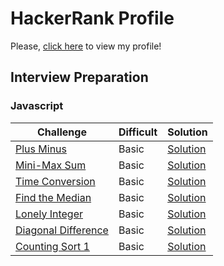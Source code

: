 # HackerRank Profile

Please, [click here](https://www.hackerrank.com/leonardoarruda1) to view my profile!

## Interview Preparation

### Javascript

| Challenge                                                                                | Difficult | Solution                                                                                                                                                            |
| ---------------------------------------------------------------------------------------- | --------- | ------------------------------------------------------------------------------------------------------------------------------------------------------------------- |
| [Plus Minus](https://www.hackerrank.com/challenges/plus-minus/problem)                   | Basic     | [Solution](https://github.com/LeonardoArrudaMesquita/hackerrank-solutions/blob/master/interview-preparation/one-week-preparation/javascript/plus-minus.js)          |
| [Mini-Max Sum](https://www.hackerrank.com/challenges/mini-max-sum/problem)               | Basic     | [Solution](https://github.com/LeonardoArrudaMesquita/hackerrank-solutions/blob/master/interview-preparation/one-week-preparation/javascript/mini-max-sum.js)        |
| [Time Conversion](https://www.hackerrank.com/challenges/time-conversion/problem)         | Basic     | [Solution](https://github.com/LeonardoArrudaMesquita/hackerrank-solutions/blob/master/interview-preparation/one-week-preparation/javascript/time-conversion.js)     |
| [Find the Median](https://www.hackerrank.com/challenges/find-the-median/problem)         | Basic     | [Solution](https://github.com/LeonardoArrudaMesquita/hackerrank-solutions/blob/master/interview-preparation/one-week-preparation/javascript/find-the-median.js)     |
| [Lonely Integer](https://www.hackerrank.com/challenges/lonely-integer/problem)           | Basic     | [Solution](https://github.com/LeonardoArrudaMesquita/hackerrank-solutions/blob/master/interview-preparation/one-week-preparation/javascript/lonely-integer.js)      |
| [Diagonal Difference](https://www.hackerrank.com/challenges/diagonal-difference/problem) | Basic     | [Solution](https://github.com/LeonardoArrudaMesquita/hackerrank-solutions/blob/master/interview-preparation/one-week-preparation/javascript/diagonal-difference.js) |
| [Counting Sort 1](https://www.hackerrank.com/challenges/counting-sort-1/problem)         | Basic     | [Solution](https://github.com/LeonardoArrudaMesquita/hackerrank-solutions/blob/master/interview-preparation/one-week-preparation/javascript/counting-sort-1.js)     |
